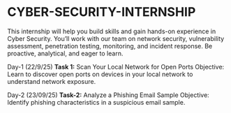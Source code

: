 # CYBER-SECURITY-INTERNSHIP
This internship will help you build skills and gain hands-on experience in Cyber Security. You’ll work with our team on network security, vulnerability assessment, penetration testing, monitoring, and incident response. Be proactive, analytical, and eager to learn.

Day-1 (22/9/25) **Task 1:** Scan Your Local Network for Open Ports
    Objective: Learn to discover open ports on devices in your local network to understand network exposure. 

Day-2 (23/09/25) **Task-2:**  Analyze a Phishing Email Sample
     Objective: Identify phishing characteristics in a suspicious email sample.
